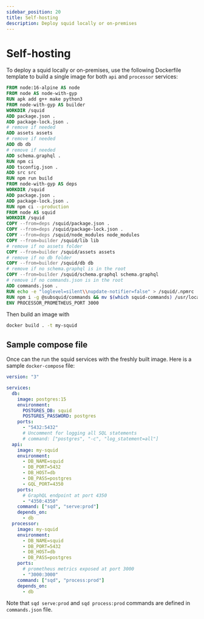 ```yaml
---
sidebar_position: 20
title: Self-hosting
description: Deploy squid locally or on-premises
---
```


# Self-hosting

To deploy a squid locally or on-premises, use the following Dockerfile template to build a single image for both `api` and `processor` services:

```dockerfile title="Dockerfile"
FROM node:16-alpine AS node
FROM node AS node-with-gyp
RUN apk add g++ make python3
FROM node-with-gyp AS builder
WORKDIR /squid
ADD package.json .
ADD package-lock.json .
# remove if needed
ADD assets assets 
# remove if needed
ADD db db
# remove if needed
ADD schema.graphql .
RUN npm ci
ADD tsconfig.json .
ADD src src
RUN npm run build
FROM node-with-gyp AS deps
WORKDIR /squid
ADD package.json .
ADD package-lock.json .
RUN npm ci --production
FROM node AS squid
WORKDIR /squid
COPY --from=deps /squid/package.json .
COPY --from=deps /squid/package-lock.json .
COPY --from=deps /squid/node_modules node_modules
COPY --from=builder /squid/lib lib
# remove if no assets folder
COPY --from=builder /squid/assets assets
# remove if no db folder
COPY --from=builder /squid/db db
# remove if no schema.graphql is in the root
COPY --from=builder /squid/schema.graphql schema.graphql
# remove if no commands.json is in the root
ADD commands.json .
RUN echo -e "loglevel=silent\\nupdate-notifier=false" > /squid/.npmrc
RUN npm i -g @subsquid/commands && mv $(which squid-commands) /usr/local/bin/sqd
ENV PROCESSOR_PROMETHEUS_PORT 3000
```

Then build an image with 
```bash
docker build . -t my-squid
```

## Sample compose file

Once can the run the squid services with the freshly built image. Here is a sample `docker-compose` file:

```yaml
version: "3"

services:
  db:
    image: postgres:15
    environment:
      POSTGRES_DB: squid
      POSTGRES_PASSWORD: postgres
    ports:
      - "5432:5432"
      # Uncomment for logging all SQL statements
      # command: ["postgres", "-c", "log_statement=all"]
  api:
    image: my-squid
    environment:
      - DB_NAME=squid
      - DB_PORT=5432
      - DB_HOST=db
      - DB_PASS=postgres
      - GQL_PORT=4350
    ports:
      # GraphQL endpoint at port 4350
      - "4350:4350"
    command: ["sqd", "serve:prod"]
    depends_on:
      - db
  processor:
    image: my-squid
    environment:
      - DB_NAME=squid
      - DB_PORT=5432
      - DB_HOST=db
      - DB_PASS=postgres
    ports:
      # prometheus metrics exposed at port 3000
      - "3000:3000"
    command: ["sqd", "process:prod"]
    depends_on:
      - db
```

Note that `sqd serve:prod` and `sqd process:prod` commands are defined in `commands.json` file.
